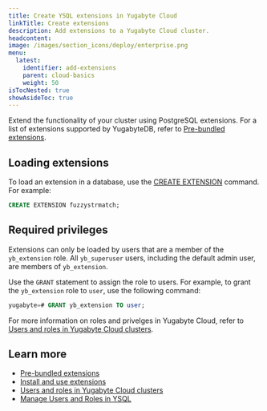 ```yaml
---
title: Create YSQL extensions in Yugabyte Cloud
linkTitle: Create extensions
description: Add extensions to a Yugabyte Cloud cluster.
headcontent:
image: /images/section_icons/deploy/enterprise.png
menu:
  latest:
    identifier: add-extensions
    parent: cloud-basics
    weight: 50
isTocNested: true
showAsideToc: true
---
```


Extend the functionality of your cluster using PostgreSQL extensions. For a list of extensions supported by YugabyteDB, refer to [Pre-bundled extensions](../../../explore/ysql-language-features/extensions).

## Loading extensions

To load an extension in a database, use the [CREATE EXTENSION](../../../api/ysql/the-sql-language/statements/ddl_create_extension/) command. For example:

```sql
CREATE EXTENSION fuzzystrmatch;
```

## Required privileges

Extensions can only be loaded by users that are a member of the `yb_extension` role. All `yb_superuser` users, including the default admin user, are members of `yb_extension`.

Use the `GRANT` statement to assign the role to users. For example, to grant the `yb_extension` role to `user`, use the following command:

```sql
yugabyte=# GRANT yb_extension TO user;
```

For more information on roles and privelges in Yugabyte Cloud, refer to [Users and roles in Yugabyte Cloud clusters](../cloud-users/).

## Learn more

- [Pre-bundled extensions](../../../explore/ysql-language-features/extensions/)
- [Install and use extensions](../../../api/ysql/extensions/)
- [Users and roles in Yugabyte Cloud clusters](../cloud-users/)
- [Manage Users and Roles in YSQL](../../../secure/authorization/create-roles/)
